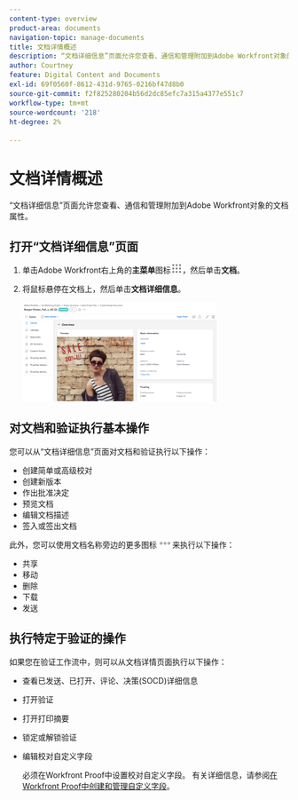```yaml
---
content-type: overview
product-area: documents
navigation-topic: manage-documents
title: 文档详情概述
description: “文档详细信息”页面允许您查看、通信和管理附加到Adobe Workfront对象的文档属性。
author: Courtney
feature: Digital Content and Documents
exl-id: 69f0560f-8612-431d-9765-0216bf47d8b0
source-git-commit: f2f825280204b56d2dc85efc7a315a4377e551c7
workflow-type: tm+mt
source-wordcount: '218'
ht-degree: 2%

---
```


# 文档详情概述

“文档详细信息”页面允许您查看、通信和管理附加到Adobe Workfront对象的文档属性。

## 打开“文档详细信息”页面

1. 单击Adobe Workfront右上角的&#x200B;**主菜单**&#x200B;图标![](assets/main-menu-icon.png)，然后单击&#x200B;**文档**。

1. 将鼠标悬停在文档上，然后单击&#x200B;**文档详细信息**。

   ![](assets/document-details-350x179.png)

## 对文档和验证执行基本操作

您可以从“文档详细信息”页面对文档和验证执行以下操作：

* 创建简单或高级校对
* 创建新版本
* 作出批准决定
* 预览文档
* 编辑文档描述
* 签入或签出文档

此外，您可以使用文档名称旁边的更多图标![](assets/more-icon.png)来执行以下操作：

* 共享
* 移动
* 删除
* 下载
* 发送

## 执行特定于验证的操作

如果您在验证工作流中，则可以从文档详情页面执行以下操作：

* 查看已发送、已打开、评论、决策(SOCD)详细信息
* 打开验证
* 打开打印摘要
* 锁定或解锁验证
* 编辑校对自定义字段

  必须在Workfront Proof中设置校对自定义字段。 有关详细信息，请参阅[在Workfront Proof中创建和管理自定义字段](../../workfront-proof/wp-acct-admin/account-settings/create-and-manage-custom-fields.md)。
